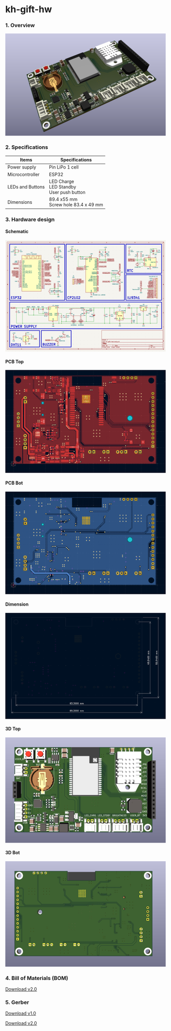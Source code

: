 # kh-gift-hw

### 1. Overview

![board_demo](assets/demo/board_demo.png)

### 2. Specifications

| Items            | Specifications                                    |
| ---------------- | ------------------------------------------------- |
| Power supply     | Pin LiPo 1 cell                                   |
| Microcontroller  | ESP32                                             |
| LEDs and Buttons | LED Charge<br />LED Standby<br />User push button |
| Dimensions       | 89.4 x55 mm<br />Screw hole 83.4 x 49 mm          |

### 3. Hardware design

#### Schematic

[![schematic](assets/demo/schematic.PNG)](assets/demo/kh-gift-hw.pdf)

#### PCB Top

![pcb_top](assets/demo/pcb_top.png)

#### PCB Bot

![pcb_bot](assets/demo/pcb_bot.png)

#### Dimension

![dimension](assets/demo/dimension.PNG)

#### 3D Top

![3d_top](assets/demo/3d_top.png)

#### 3D Bot

![3d_bot](assets/demo/3d_bot.png)

### 4. Bill of Materials (BOM)

[Download v2.0](assets/BOM/BOM_kh-gift-hw_v2.0.xlsx)

### 5. Gerber

[Download v1.0](assets/Gerber/Gerber_kh-gift-hw_v1.0.zip)

[Download v2.0](assets/Gerber/Gerber_kh-gift-hw_v2.0.zip)